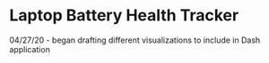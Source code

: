 # Laptop Battery Health Tracker

04/27/20 - began drafting different visualizations to include in Dash application
